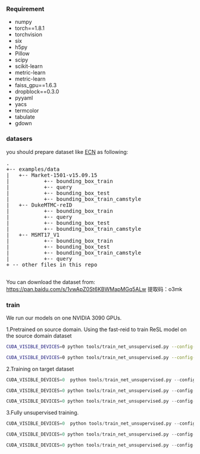 ### Requirement

- numpy
- torch==1.8.1
- torchvision
- six
- h5py
- Pillow
- scipy
- scikit-learn
- metric-learn 
- metric-learn 
- faiss_gpu==1.6.3
- dropblock==0.3.0
- pyyaml
- yacs
- termcolor
- tabulate
- gdown

### datasers
you should prepare dataset like [ECN](https://github.com/zhunzhong07/ECN) as following:

<pre>
.
+-- examples/data
|   +-- Market-1501-v15.09.15
|           +-- bounding_box_train
|           +-- query
|           +-- bounding_box_test
|           +-- bounding_box_train_camstyle
|   +-- DukeMTMC-reID
|           +-- bounding_box_train
|           +-- query
|           +-- bounding_box_test
|           +-- bounding_box_train_camstyle
|   +-- MSMT17_V1
|           +-- bounding_box_train
|           +-- bounding_box_test
|           +-- bounding_box_train_camstyle
|           +-- query
+ -- other files in this repo

</pre>
You can download the dataset from: https://pan.baidu.com/s/1vwApZ0St6KBWMapMGq5ALw 提取码：o3mk 

### train
We run our models on one NVIDIA 3090 GPUs. 

1.Pretrained on source domain. 
Using the fast-reid to train ReSL model on the source domain dataset

```bash
CUDA_VISIBLE_DEVICES=0 python tools/train_net_unsupervised.py --config-file configs/Unsupervised/sbs_R50_resl_duke_supervised.yml 

CUDA_VISIBLE_DEVICES=0 python tools/train_net_unsupervised.py --config-file configs/Unsupervised/sbs_R50_resl_market_supervised.yml 
```


2.Training on target dataset

```python
CUDA_VISIBLE_DEVICES=0  python tools/train_net_unsupervised.py --config-file configs/Unsupervised/sbs_R50_resl_market.yml MODEL.WEIGHTS /path/to/checkpoint_file

CUDA_VISIBLE_DEVICES=0 python tools/train_net_unsupervised.py --config-file configs/Unsupervised/sbs_R50_resl_duke.yml  MODEL.WEIGHTS /path/to/checkpoint_file

CUDA_VISIBLE_DEVICES=0 python tools/train_net_unsupervised.py --config-file configs/Unsupervised/sbs_R50_resl_msmt17.yml  MODEL.WEIGHTS /path/to/checkpoint_file
```


3.Fully unsupervised training.


```python
CUDA_VISIBLE_DEVICES=0  python tools/train_net_unsupervised.py --config-file configs/Unsupervised/sbs_R50_resl_market.yml

CUDA_VISIBLE_DEVICES=0 python tools/train_net_unsupervised.py --config-file configs/Unsupervised/sbs_R50_resl_duke.yml 

CUDA_VISIBLE_DEVICES=0 python tools/train_net_unsupervised.py --config-file configs/Unsupervised/sbs_R50_resl_msmt17.yml
```